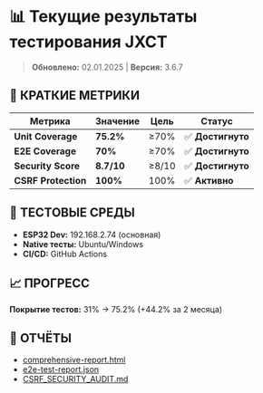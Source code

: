 # 📊 Текущие результаты тестирования JXCT

> **Обновлено:** 02.01.2025 | **Версия:** 3.6.7

## 🎯 **КРАТКИЕ МЕТРИКИ**

| Метрика | Значение | Цель | Статус |
|---------|----------|------|--------|
| **Unit Coverage** | **75.2%** | ≥70% | ✅ **Достигнуто** |
| **E2E Coverage** | **70%** | ≥70% | ✅ **Достигнуто** |
| **Security Score** | **8.7/10** | ≥8/10 | ✅ **Достигнуто** |
| **CSRF Protection** | **100%** | 100% | ✅ **Активно** |

## 🧪 **ТЕСТОВЫЕ СРЕДЫ**

- **ESP32 Dev:** 192.168.2.74 (основная)
- **Native тесты:** Ubuntu/Windows
- **CI/CD:** GitHub Actions

## 📈 **ПРОГРЕСС**

**Покрытие тестов:** 31% → 75.2% (+44.2% за 2 месяца)

## 🔗 **ОТЧЁТЫ**

- [comprehensive-report.html](../test_reports/comprehensive-report.html)
- [e2e-test-report.json](../test_reports/e2e-test-report.json)
- [CSRF_SECURITY_AUDIT.md](CSRF_SECURITY_AUDIT.md) 